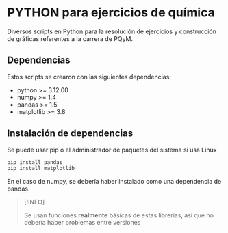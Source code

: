 # PYTHON para ejercicios de química

Diversos scripts en Python para la resolución de ejercicios y construcción de gráficas referentes a la carrera de PQyM.

## Dependencias

Estos scripts se crearon con las siguientes dependencias:

- python >= 3.12.00
- numpy >= 1.4
- pandas >= 1.5
- matplotlib >= 3.8

## Instalación de dependencias

Se puede usar pip o el administrador de paquetes del sistema si usa Linux

```bash
pip install pandas
pip install matplotlib
```

En el caso de numpy, se debería haber instalado como una dependencia de pandas.

> [!INFO]
>
> Se usan funciones **realmente** básicas de estas librerías, así que no debería haber problemas entre versiones
